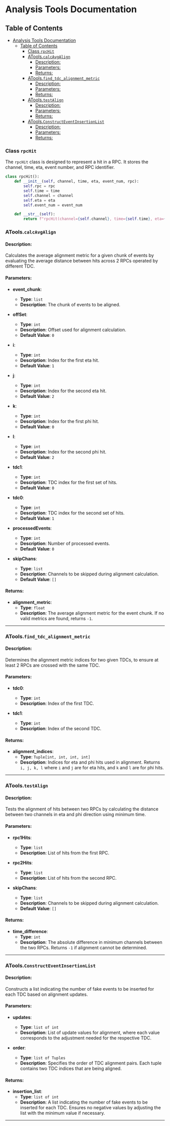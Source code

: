 # Analysis Tools Documentation

## Table of Contents

- [Analysis Tools Documentation](#analysis-tools-documentation)
  - [Table of Contents](#table-of-contents)
    - [Class `rpcHit`](#class-rpchit)
    - [ATools.`calcAvgAlign`](#atoolscalcavgalign)
      - [Description:](#description)
      - [Parameters:](#parameters)
      - [Returns:](#returns)
    - [ATools.`find_tdc_alignment_metric`](#atoolsfind_tdc_alignment_metric)
      - [Description:](#description-1)
      - [Parameters:](#parameters-1)
      - [Returns:](#returns-1)
    - [ATools.`testAlign`](#atoolstestalign)
      - [Description:](#description-2)
      - [Parameters:](#parameters-2)
      - [Returns:](#returns-2)
    - [ATools.`ConstructEventInsertionList`](#atoolsconstructeventinsertionlist)
      - [Description:](#description-3)
      - [Parameters:](#parameters-3)
      - [Returns:](#returns-3)


### Class `rpcHit`

The `rpcHit` class is designed to represent a hit in a RPC. It stores the channel, time, eta, event number, and RPC identifier.

```python
class rpcHit():
    def __init__(self, channel, time, eta, event_num, rpc):
        self.rpc = rpc
        self.time = time
        self.channel = channel
        self.eta = eta
        self.event_num = event_num

    def __str__(self):
        return f"rpcHit(channel={self.channel}, time={self.time}, eta={self.eta}, event_num={self.event_num}, rpc={self.rpc})"
```
### ATools.`calcAvgAlign`

#### Description:
Calculates the average alignment metric for a given chunk of events by evaluating the average distance between hits across 2 RPCs operated by different TDC.

#### Parameters:
- **event_chunk**: 
  - **Type**: `list`
  - **Description**: The chunk of events to be aligned.

- **offSet**: 
  - **Type**: `int`
  - **Description**: Offset used for alignment calculation.
  - **Default Value**: `0`

- **i**: 
  - **Type**: `int`
  - **Description**: Index for the first eta hit.
  - **Default Value**: `1`

- **j**: 
  - **Type**: `int`
  - **Description**: Index for the second eta hit.
  - **Default Value**: `2`

- **k**: 
  - **Type**: `int`
  - **Description**: Index for the first phi hit.
  - **Default Value**: `0`

- **l**: 
  - **Type**: `int`
  - **Description**: Index for the second phi hit.
  - **Default Value**: `2`

- **tdc1**: 
  - **Type**: `int`
  - **Description**: TDC index for the first set of hits.
  - **Default Value**: `0`

- **tdc0**: 
  - **Type**: `int`
  - **Description**: TDC index for the second set of hits.
  - **Default Value**: `1`

- **processedEvents**: 
  - **Type**: `int`
  - **Description**: Number of processed events.
  - **Default Value**: `0`

- **skipChans**: 
  - **Type**: `list`
  - **Description**: Channels to be skipped during alignment calculation.
  - **Default Value**: `[]`

#### Returns:
- **alignment_metric**: 
  - **Type**: `float`
  - **Description**: The average alignment metric for the event chunk. If no valid metrics are found, returns `-1`.

---

### ATools.`find_tdc_alignment_metric`

#### Description:
Determines the alignment metric indices for two given TDCs, to ensure at least 2 RPCs are crossed with the same TDC.

#### Parameters:
- **tdc0**: 
  - **Type**: `int`
  - **Description**: Index of the first TDC.

- **tdc1**: 
  - **Type**: `int`
  - **Description**: Index of the second TDC.

#### Returns:
- **alignment_indices**: 
  - **Type**: `Tuple[int, int, int, int]`
  - **Description**: Indices for eta and phi hits used in alignment. Returns `i, j, k, l` where `i` and `j` are for eta hits, and `k` and `l` are for phi hits.

---

### ATools.`testAlign`

#### Description:
Tests the alignment of hits between two RPCs by calculating the distance between two channels in eta and phi direction using minimum time.

#### Parameters:
- **rpc1Hits**: 
  - **Type**: `list`
  - **Description**: List of hits from the first RPC.

- **rpc2Hits**: 
  - **Type**: `list`
  - **Description**: List of hits from the second RPC.

- **skipChans**: 
  - **Type**: `list`
  - **Description**: Channels to be skipped during alignment calculation.
  - **Default Value**: `[]`

#### Returns:
- **time_difference**: 
  - **Type**: `int`
  - **Description**: The absolute difference in minimum channels between the two RPCs. Returns `-1` if alignment cannot be determined.

---

### ATools.`ConstructEventInsertionList`

#### Description:
Constructs a list indicating the number of fake events to be inserted for each TDC based on alignment updates.

#### Parameters:
- **updates**: 
  - **Type**: `list of int`
  - **Description**: List of update values for alignment, where each value corresponds to the adjustment needed for the respective TDC.

- **order**: 
  - **Type**: `list of Tuples`
  - **Description**: Specifies the order of TDC alignment pairs. Each tuple contains two TDC indices that are being aligned.

#### Returns:
- **insertion_list**: 
  - **Type**: `list of int`
  - **Description**: A list indicating the number of fake events to be inserted for each TDC. Ensures no negative values by adjusting the list with the minimum value if necessary.
---